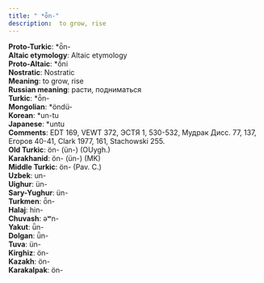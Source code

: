 ```yaml
---
title: " *ȫn-"
description:  to grow, rise
---
```


<strong>Proto-Turkic</strong>:  *ȫn-<br>
<strong>Altaic etymology</strong>:  Altaic etymology<br>
<strong> Proto-Altaic</strong>:  *ṓni<br>
<strong>Nostratic</strong>:  Nostratic<br>
<strong>Meaning</strong>:  to grow, rise<br>
<strong>Russian meaning</strong>:  расти, подниматься<br>
<strong>Turkic</strong>:  *ȫn-<br>
<strong>Mongolian</strong>:  *öndü-<br>
<strong>Korean</strong>:  *un-tu<br>
<strong>Japanese</strong>:  *untu<br>
<strong>Comments</strong>:  EDT 169, VEWT 372, ЭСТЯ 1, 530-532, Мудрак Дисс. 77, 137, Егоров 40-41, Clark 1977, 161, Stachowski 255.<br>
<strong>Old Turkic</strong>:  ön- (ün-) (OUygh.)<br>
<strong>Karakhanid</strong>:  ön- (ün-) (MK)<br>
<strong>Middle Turkic</strong>:  ön- (Pav. C.)<br>
<strong>Uzbek</strong>:  un-<br>
<strong>Uighur</strong>:  ün-<br>
<strong>Sary-Yughur</strong>:  ün-<br>
<strong>Turkmen</strong>:  ȫn-<br>
<strong>Halaj</strong>:  hin-<br>
<strong>Chuvash</strong>:  ǝʷn-<br>
<strong>Yakut</strong>:  ǖn-<br>
<strong>Dolgan</strong>:  ǖn-<br>
<strong>Tuva</strong>:  ün-<br>
<strong>Kirghiz</strong>:  ön-<br>
<strong>Kazakh</strong>:  ön-<br>
<strong>Karakalpak</strong>:  ön-<br>


